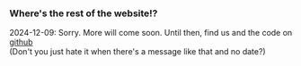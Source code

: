 ### Where's the rest of the website!?
2024-12-09: Sorry. More will come soon. Until then, find us and the code on [github](https://github.com/mlidbom/Compze)\
(Don't you just hate it when there's a message like that and no date?)